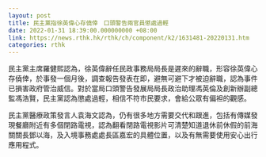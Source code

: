 ```yaml
---
layout: post
title: 民主黨指徐英偉心存僥倖　口頭警告兩官員懲處過輕
date: 2022-01-31 18:39:00.000000000 +08:00
link: https://news.rthk.hk/rthk/ch/component/k2/1631481-20220131.htm
categories: rthk
---
```


民主黨主席羅健熙認為，徐英偉辭任民政事務局局長是遲來的辭職，形容徐英偉心存僥倖，於事發一個月後，調查報告發表在即，避無可避下才被迫辭職，認為事件已損害政府管治威信。對於當局口頭警告發展局局長政治助理馮英倫及創新辦副總監馮浩賢，民主黨認為懲處過輕，相信不符市民要求，會給公眾有偏袒的觀感。

民主黨醫療政策發言人袁海文認為，仍有很多地方需要交代和跟進，包括有傳媒發現餐廳附近有多個閉路電視，認為翻看閉路電視影片可清楚知道退休前休假的前海關關長鄧以海，及入境事務處處長區嘉宏的具體位置，以及有無需要使用安心出行應用程式。
